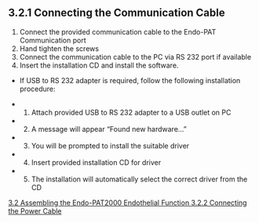 ## 3.2.1 Connecting the Communication Cable

1. Connect the provided communication cable to the Endo-PAT Communication port
2. Hand tighten the screws
3. Connect the communication cable to the PC via RS 232 port if available
4. Insert the installation CD and install the software.


* If USB to RS 232 adapter is required, follow the following installation procedure:

 * 1. Attach provided USB to RS 232 adapter to a USB outlet on PC
 * 2. A message will appear “Found new hardware…”
 * 3. You will be prompted to install the suitable driver
 * 4. Insert provided installation CD for driver
 * 5. The installation will automatically select the correct driver from the CD


<div class="center">
<div class="btn-group">
  <a href=":pages_path:/manuals/endothelial-function/3-02-00-assembling-endopat.md" class="btn btn-default">
    <span class="glyphicon glyphicon-chevron-left"></span>
    3.2 Assembling the Endo-PAT2000
  </a>

  <a href=":pages_path:/manuals/endothelial-function" class="btn btn-default">
    <span class="glyphicon glyphicon-chevron-up"></span>
    Endothelial Function
  </a>

  <a href=":pages_path:/manuals/endothelial-function/3-02-02-connecting-power-cable.md" class="btn btn-success">
    3.2.2 Connecting the Power Cable
    <span class="glyphicon glyphicon-chevron-right"></span>
  </a>
</div>
</div>
